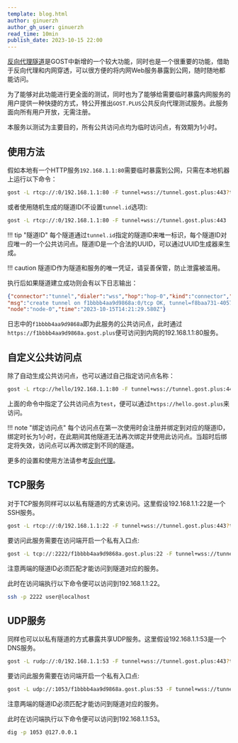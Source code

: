 ```yaml
---
template: blog.html
author: ginuerzh
author_gh_user: ginuerzh
read_time: 10min
publish_date: 2023-10-15 22:00
---
```


[反向代理隧道](https://gost.run/tutorials/reverse-proxy-advanced/)是GOST中新增的一个较大功能，同时也是一个很重要的功能，借助于反向代理和内网穿透，可以很方便的将内网Web服务暴露到公网，随时随地都能访问。

为了能够对此功能进行更全面的测试，同时也为了能够给需要临时暴露内网服务的用户提供一种快捷的方式，特公开推出`GOST.PLUS`公共反向代理测试服务。此服务面向所有用户开放，无需注册。

本服务以测试为主要目的，所有公共访问点均为临时访问点，有效期为1小时。

## 使用方法

假如本地有一个HTTP服务`192.168.1.1:80`需要临时暴露到公网，只需在本地机器上运行以下命令：

```bash
gost -L rtcp://:0/192.168.1.1:80 -F tunnel+wss://tunnel.gost.plus:443?tunnel.id=f8baa731-4057-4300-ab75-c4e603834f1b
```

或者使用随机生成的隧道ID(不设置`tunnel.id`选项):

```bash
gost -L rtcp://:0/192.168.1.1:80 -F tunnel+wss://tunnel.gost.plus:443
```

!!! tip "隧道ID"
    每个隧道通过`tunnel.id`指定的隧道ID来唯一标识，每个隧道ID对应唯一的一个公共访问点。隧道ID是一个合法的UUID，可以通过UUID生成器来生成。

!!! caution
    隧道ID作为隧道和服务的唯一凭证，请妥善保管，防止泄露被滥用。

执行后如果隧道建立成功则会有以下日志输出：

```json
{"connector":"tunnel","dialer":"wss","hop":"hop-0","kind":"connector","level":"info",
"msg":"create tunnel on f1bbbb4aa9d9868a:0/tcp OK, tunnel=f8baa731-4057-4300-ab75-c4e603834f1b, connector=df4d62df-8b73-478a-96a2-26826e9cd675",
"node":"node-0","time":"2023-10-15T14:21:29.580Z"}
```

日志中的`f1bbbb4aa9d9868a`即为此服务的公共访问点，此时通过`https://f1bbbb4aa9d9868a.gost.plus`便可访问到内网的192.168.1.1:80服务。

## 自定义公共访问点

除了自动生成公共访问点，也可以通过自己指定访问点名称：

```bash
gost -L rtcp://hello/192.168.1.1:80 -F tunnel+wss://tunnel.gost.plus:443?tunnel.id=f8baa731-4057-4300-ab75-c4e603834f1b
```

上面的命令中指定了公共访问点为`test`，便可以通过`https://hello.gost.plus`来访问。

!!! note "绑定访问点"
    每个访问点在第一次使用时会注册并绑定到对应的隧道ID，绑定时长为1小时，在此期间其他隧道无法再次绑定并使用此访问点。当超时后绑定将失效，访问点可以再次绑定到不同的隧道。

更多的设置和使用方法请参考[反向代理](https://gost.run/tutorials/reverse-proxy/)。

## TCP服务

对于TCP服务同样可以以私有隧道的方式来访问。这里假设192.168.1.1:22是一个SSH服务。

```bash
gost -L rtcp://:0/192.168.1.1:22 -F tunnel+wss://tunnel.gost.plus:443?tunnel.id=f8baa731-4057-4300-ab75-c4e603834f1b
```

要访问此服务需要在访问端开启一个私有入口点:

```bash
gost -L tcp://:2222/f1bbbb4aa9d9868a.gost.plus:22 -F tunnel+wss://tunnel.gost.plus:443?tunnel.id=f8baa731-4057-4300-ab75-c4e603834f1b
```

注意两端的隧道ID必须匹配才能访问到隧道对应的服务。

此时在访问端执行以下命令便可以访问到192.168.1.1:22。

```bash
ssh -p 2222 user@localhost
```

## UDP服务

同样也可以以私有隧道的方式暴露共享UDP服务。这里假设192.168.1.1:53是一个DNS服务。

```bash
gost -L rudp://:0/192.168.1.1:53 -F tunnel+wss://tunnel.gost.plus:443?tunnel.id=f8baa731-4057-4300-ab75-c4e603834f1b
```

要访问此服务需要在访问端开启一个私有入口点:

```bash
gost -L udp://:1053/f1bbbb4aa9d9868a.gost.plus:53 -F tunnel+wss://tunnel.gost.plus:443?tunnel.id=f8baa731-4057-4300-ab75-c4e603834f1b
```

注意两端的隧道ID必须匹配才能访问到隧道对应的服务。

此时在访问端执行以下命令便可以访问到192.168.1.1:53。

```bash
dig -p 1053 @127.0.0.1
```